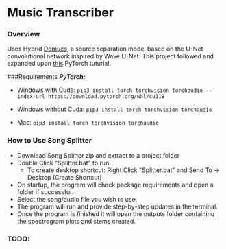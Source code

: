 # Music Transcriber

### Overview
Uses Hybrid [Demucs](https://github.com/facebookresearch/demucs), a source separation model based on the U-Net convolutional network inspired by Wave U-Net. This project followed and expanded upon [this](https://github.com/pytorch/audio/blob/main/examples/tutorials/hybrid_demucs_tutorial.py) PyTorch tuturial.


###Requirements
_**PyTorch:**_
- Windows with Cuda: ```pip3 install torch torchvision torchaudio --index-url https://download.pytorch.org/whl/cu118```

- Windows without Cuda: ```pip3 install torch torchvision torchaudio```

- Mac: ```pip3 install torch torchvision torchaudio```


### How to Use Song Splitter

- Download Song Splitter zip and extract to a project folder
- Double Click "Splitter.bat" to run. 
  - To create desktop shortcut: Right Click "Splitter.bat" and Send To -> Desktop (Create Shortcut)
- On startup, the program will check package requirements and open a folder if successful.
- Select the song/audio file you wish to use.
- The program will run and provide step-by-step updates in the terminal.
- Once the program is finished it will open the outputs folder containing the spectrogram plots and stems created.

### TODO:
